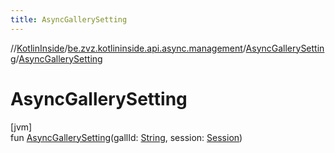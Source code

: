 ```yaml
---
title: AsyncGallerySetting
---
```

//[KotlinInside](../../../index.html)/[be.zvz.kotlininside.api.async.management](../index.html)/[AsyncGallerySetting](index.html)/[AsyncGallerySetting](-async-gallery-setting.html)



# AsyncGallerySetting



[jvm]\
fun [AsyncGallerySetting](-async-gallery-setting.html)(gallId: [String](https://kotlinlang.org/api/latest/jvm/stdlib/kotlin/-string/index.html), session: [Session](../../be.zvz.kotlininside.session/-session/index.html))




